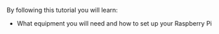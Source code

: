 By following this tutorial you will learn:

- What equipment you will need and how to set up your Raspberry Pi 
